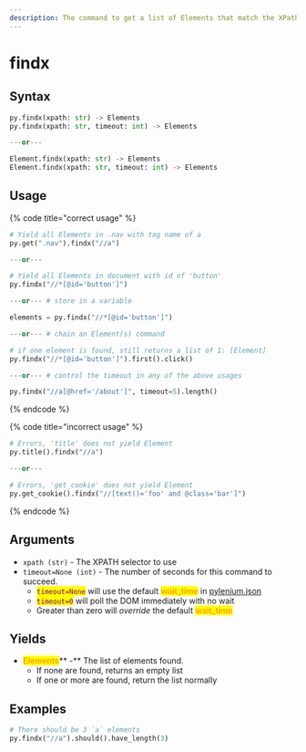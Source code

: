 ```yaml
---
description: The command to get a list of Elements that match the XPath selector.
---
```


# findx

## Syntax

```python
py.findx(xpath: str) -> Elements
py.findx(xpath: str, timeout: int) -> Elements

---or---

Element.findx(xpath: str) -> Elements
Element.findx(xpath: str, timeout: int) -> Elements
```

## Usage

{% code title="correct usage" %}
```python
# Yield all Elements in .nav with tag name of a
py.get(".nav").findx("//a")

---or---

# Yield all Elements in document with id of 'button'
py.findx("//*[@id='button']")

---or--- # store in a variable

elements = py.findx("//*[@id='button']")

---or--- # chain an Element(s) command

# if one element is found, still returns a list of 1: [Element]
py.findx("//*[@id='button']").first().click()

---or--- # control the timeout in any of the above usages

py.findx("//a[@href='/about']", timeout=5).length()
```
{% endcode %}

{% code title="incorrect usage" %}
```python
# Errors, 'title' does not yield Element
py.title().findx("//a")

---or---

# Errors, 'get_cookie' does not yield Element
py.get_cookie().findx("//[text()='foo' and @class='bar']")
```
{% endcode %}

## Arguments

* `xpath (str)` - The XPATH selector to use
* `timeout=None (int)` - The number of seconds for this command to succeed.
  * <mark style="color:purple;">`timeout=None`</mark> will use the default <mark style="color:orange;">**wait\_time**</mark> in [pylenium.json](../../docs/configuration/pylenium.json.md)
  * <mark style="color:purple;">`timeout=0`</mark> will poll the DOM immediately with no wait
  * Greater than zero will _override_ the default <mark style="color:orange;">**wait\_time**</mark>

## Yields

* <mark style="color:orange;">**Elements**</mark>** -** The list of elements found.
  * If none are found, returns an empty list
  * If one or more are found, return the list normally

## Examples

```python
# There should be 3 `a` elements
py.findx("//a").should().have_length(3)
```
